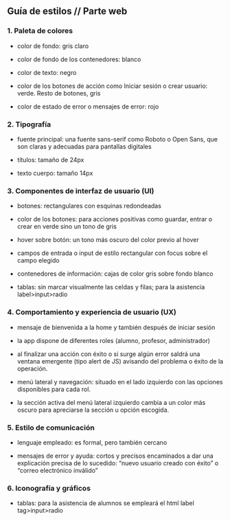## Guía de estilos // Parte web

### 1. Paleta de colores

- color de fondo: gris claro

- color de fondo de los contenedores: blanco

- color de texto: negro

- color de los botones de acción como Iniciar sesión o crear usuario: verde. Resto de botones, gris

- color de estado de error o mensajes de error: rojo

### 2. Tipografía

- fuente principal: una fuente sans-serif como Roboto o Open Sans, que son claras y adecuadas para pantallas digitales

- títulos: tamaño de 24px

- texto cuerpo: tamaño 14px

### 3. Componentes de interfaz de usuario (UI)

- botones: rectangulares con esquinas redondeadas

- color de los botones: para acciones positivas como guardar, entrar o crear en verde sino un tono de gris

- hover sobre botón: un tono más oscuro del color previo al hover

- campos de entrada o input de estilo rectangular con focus sobre el campo elegido

- contenedores de información: cajas de color gris sobre fondo blanco

- tablas: sin marcar visualmente las celdas y filas; para la asistencia label>input>radio

### 4. Comportamiento y experiencia de usuario (UX)

- mensaje de bienvenida a la home y también después de iniciar sesión

- la app dispone de diferentes roles (alumno, profesor, administrador)

- al finalizar una acción con éxito o si surge algún error saldrá una ventana emergente (tipo alert de JS) avisando del problema o éxito de la operación.

- menú lateral y navegación: situado en el lado izquierdo con las opciones disponibles para cada rol.

- la sección activa del menú lateral izquierdo cambia a un color más oscuro para apreciarse la sección u opción escogida.

### 5. Estilo de comunicación

- lenguaje empleado: es formal, pero también cercano

- mensajes de error y ayuda: cortos y precisos encaminados a dar una explicación precisa de lo sucedido: “nuevo usuario creado con éxito” o “correo electrónico inválido”

### 6. Iconografía y gráficos

- tablas: para la asistencia de alumnos se empleará el html label tag>input>radio

